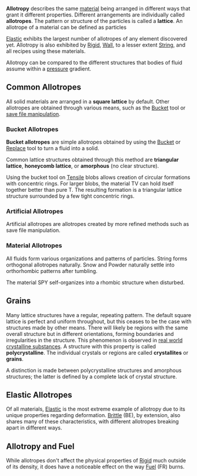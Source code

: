 **Allotropy** describes the same [material](/material.md "material") being arranged in different ways that grant it different properties. Different arrangements are individually called **allotropes**. The pattern or structure of the particles is called a **lattice**. An allotrope of a material can be defined as particles

[Elastic](/Elastic.md "Elastic") exhibits the largest number of allotropes of any element discovered yet. Allotropy is also exhibited by [Rigid](/Rigid.md "Rigid"), [Wall](/Wall.md "Wall"), to a lesser extent [String](/String.md "String"), and all recipes using these materials.

Allotropy can be compared to the different structures that bodies of fluid assume within a [pressure](/pressure.md "pressure") gradient.

## Common Allotropes

All solid materials are arranged in a **square lattice** by default. Other allotropes are obtained through various means, such as the [Bucket](/Bucket.md "Bucket") tool or [save file manipulation](/.oec%20File.md ".oec File").

  

### Bucket Allotropes

**Bucket allotropes** are simple allotropes obtained by using the [Bucket](/Bucket.md "Bucket") or [Replace](/Replace.md "Replace") tool to turn a fluid into a solid.

Common lattice structures obtained through this method are **triangular lattice**, **honeycomb lattice**, or **amorphous** (no clear structure).

Using the bucket tool on [Tensile](/Tensile.md "Tensile") blobs allows creation of circular formations with concentric rings. For larger blobs, the material TV can hold itself together better than pure T. The resulting formation is a triangular lattice structure surrounded by a few tight concentric rings.

  

### Artificial Allotropes

Artificial allotropes are allotropes created by more refined methods such as save file manipulation.

  

### Material Allotropes

All fluids form various organizations and patterns of particles. String forms orthogonal allotropes naturally. Snow and Powder naturally settle into orthorhombic patterns after tumbling.

The material SPY self-organizes into a rhombic structure when disturbed.  

## Grains

Many lattice structures have a regular, repeating pattern. The default square lattice is perfect and uniform throughout, but this ceases to be the case with structures made by other means. There will likely be regions with the same overall structure but in different orientations, forming boundaries and irregularities in the structure. This phenomenon is observed in [real world crystalline substances](https://en.wikipedia.org/wiki/Crystallite). A structure with this property is called **polycrystalline**. The individual crystals or regions are called **crystallites** or **grains**.

A distinction is made between polycrystalline structures and amorphous structures; the latter is defined by a complete lack of crystal structure.

## Elastic Allotropes

Of all materials, [Elastic](/Elastic.md "Elastic") is the most extreme example of allotropy due to its unique properties regarding deformation. [Brittle](/Brittle.md "Brittle") (BE), by extension, also shares many of these characteristics, with different allotropes breaking apart in different ways.

## Allotropy and Fuel

While allotropes don't affect the physical properties of [Rigid](/Rigid.md "Rigid") much outside of its density, it does have a noticeable effect on the way [Fuel](/Fuel.md "Fuel") (FR) burns.  
